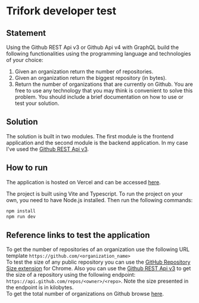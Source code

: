 # Trifork developer test

## Statement

Using the Github REST Api v3 or Github Api v4 with GraphQL build the following
functionalities using the programming language and technologies of your choice:

1. Given an organization return the number of repositories.
2. Given an organization return the biggest repository (in bytes).
3. Return the number of organizations that are currently on Github.
You are free to use any technology that you may think is convenient to solve this problem.
You should include a brief documentation on how to use or test your solution.

## Solution

The solution is built in two modules. The first module is the frontend application and the second module is the backend application. In my case I've used the [Github REST Api v3](https://docs.github.com/en/rest/reference/repos#get-a-repository).

## How to run

The application is hosted on Vercel and can be accessed [here](https://github-rest.vercel.app/).

The project is built using Vite and Typescript. To run the project on your own, you need to have Node.js installed. Then run the following commands:

```bash
npm install
npm run dev
```

## Reference links to test the application

To get the number of repositories of an organization use the following URL template `https://github.com/<organization_name>`  
To test the size of any public repository you can use the [GitHub Repository Size extension](https://chrome.google.com/webstore/detail/github-repository-size/apnjnioapinblneaedefcnopcjepgkci/) for Chrome. Also you can use the [Github REST Api v3](https://docs.github.com/en/rest/reference/repos#get-a-repository) to get the size of a repository using the following endpoint: `https://api.github.com/repos/<owner>/<repo>`. Note the size presented in the endpoint is in kilobytes.  
To get the total number of organizations on Github browse [here](https://github.com/search?q=type%3Aorg&type=users).
